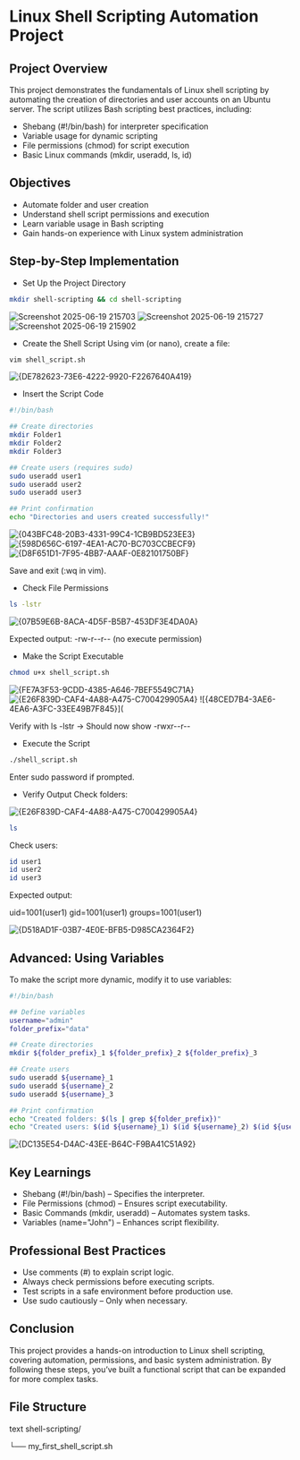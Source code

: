 
# Linux Shell Scripting Automation Project

## Project Overview
This project demonstrates the fundamentals of Linux shell scripting by automating the creation of directories and user accounts on an Ubuntu server. The script utilizes Bash scripting best practices, including:

- Shebang (#!/bin/bash) for interpreter specification
- Variable usage for dynamic scripting
- File permissions (chmod) for script execution
- Basic Linux commands (mkdir, useradd, ls, id)

## Objectives
- Automate folder and user creation
- Understand shell script permissions and execution
- Learn variable usage in Bash scripting
- Gain hands-on experience with Linux system administration

## Step-by-Step Implementation

- Set Up the Project Directory

```bash
mkdir shell-scripting && cd shell-scripting
```
![Screenshot 2025-06-19 215703](https://github.com/Abrahamnosa23/Training/blob/main/DevOps/3MTT-DAREY/DevOps-Module-2/Linux-Shell-Scripting-Mini/Screenshots/Screenshot%202025-06-19%20215703.png)
![Screenshot 2025-06-19 215727](https://github.com/Abrahamnosa23/Training/blob/main/DevOps/3MTT-DAREY/DevOps-Module-2/Linux-Shell-Scripting-Mini/Screenshots/Screenshot%202025-06-19%20215727.png)
![Screenshot 2025-06-19 215902](https://github.com/Abrahamnosa23/Training/blob/main/DevOps/3MTT-DAREY/DevOps-Module-2/Linux-Shell-Scripting-Mini/Screenshots/Screenshot%202025-06-19%20215902.png)
- Create the Shell Script
Using vim (or nano), create a file:

```bash
vim shell_script.sh
```

![{DE782623-73E6-4222-9920-F2267640A419}](https://github.com/Abrahamnosa23/Training/blob/main/DevOps/3MTT-DAREY/DevOps-Module-2/Linux-Shell-Scripting-Mini/Screenshots/%7BDE782623-73E6-4222-9920-F2267640A419%7D.png)

- Insert the Script Code

```bash
#!/bin/bash

## Create directories
mkdir Folder1
mkdir Folder2
mkdir Folder3

## Create users (requires sudo)
sudo useradd user1
sudo useradd user2
sudo useradd user3

## Print confirmation
echo "Directories and users created successfully!"
```
![{043BFC48-20B3-4331-99C4-1CB9BD523EE3}](https://github.com/Abrahamnosa23/Training/blob/main/DevOps/3MTT-DAREY/DevOps-Module-2/Linux-Shell-Scripting-Mini/Screenshots/%7B043BFC48-20B3-4331-99C4-1CB9BD523EE3%7D.png)
![{598D656C-6197-4EA1-AC70-BC703CCBECF9}](https://github.com/Abrahamnosa23/Training/blob/main/DevOps/3MTT-DAREY/DevOps-Module-2/Linux-Shell-Scripting-Mini/Screenshots/%7B598D656C-6197-4EA1-AC70-BC703CCBECF9%7D.png)
![{D8F651D1-7F95-4BB7-AAAF-0E82101750BF}](https://github.com/Abrahamnosa23/Training/blob/main/DevOps/3MTT-DAREY/DevOps-Module-2/Linux-Shell-Scripting-Mini/Screenshots/%7BD8F651D1-7F95-4BB7-AAAF-0E82101750BF%7D.png)

Save and exit (:wq in vim).

- Check File Permissions

```bash
ls -lstr
```

![{07B59E6B-8ACA-4D5F-B5B7-453DF3E4DA0A}](https://github.com/Abrahamnosa23/Training/blob/main/DevOps/3MTT-DAREY/DevOps-Module-2/Linux-Shell-Scripting-Mini/Screenshots/%7B07B59E6B-8ACA-4D5F-B5B7-453DF3E4DA0A%7D.png)

Expected output: -rw-r--r-- (no execute permission)

- Make the Script Executable

```bash
chmod u+x shell_script.sh
```
![{FE7A3F53-9CDD-4385-A646-7BEF5549C71A}](https://github.com/Abrahamnosa23/Training/blob/main/DevOps/3MTT-DAREY/DevOps-Module-2/Linux-Shell-Scripting-Mini/Screenshots/%7BFE7A3F53-9CDD-4385-A646-7BEF5549C71A%7D.png)
![{E26F839D-CAF4-4A88-A475-C700429905A4}](https://github.com/Abrahamnosa23/Training/blob/main/DevOps/3MTT-DAREY/DevOps-Module-2/Linux-Shell-Scripting-Mini/Screenshots/%7BE26F839D-CAF4-4A88-A475-C700429905A4%7D.png)
![{48CED7B4-3AE6-4EA6-A3FC-33EE49B7F845}](


Verify with ls -lstr → Should now show -rwxr--r--

- Execute the Script

```bash
./shell_script.sh
```
Enter sudo password if prompted.

- Verify Output
Check folders:

![{E26F839D-CAF4-4A88-A475-C700429905A4}](https://github.com/Abrahamnosa23/Training/blob/main/DevOps/3MTT-DAREY/DevOps-Module-2/Linux-Shell-Scripting-Mini/Screenshots/%7BE26F839D-CAF4-4A88-A475-C700429905A4%7D.png)
```bash
ls
```
Check users:

```bash
id user1
id user2
id user3
```
Expected output:

uid=1001(user1) gid=1001(user1) groups=1001(user1)

![{D518AD1F-03B7-4E0E-BFB5-D985CA2364F2}](https://github.com/Abrahamnosa23/Training/blob/main/DevOps/3MTT-DAREY/DevOps-Module-2/Linux-Shell-Scripting-Mini/Screenshots/%7BD518AD1F-03B7-4E0E-BFB5-D985CA2364F2%7D.png)

## Advanced: Using Variables
To make the script more dynamic, modify it to use variables:

```bash
#!/bin/bash

## Define variables
username="admin"
folder_prefix="data"

## Create directories
mkdir ${folder_prefix}_1 ${folder_prefix}_2 ${folder_prefix}_3

## Create users
sudo useradd ${username}_1
sudo useradd ${username}_2
sudo useradd ${username}_3

## Print confirmation
echo "Created folders: $(ls | grep ${folder_prefix})"
echo "Created users: $(id ${username}_1) $(id ${username}_2) $(id ${username}_3)"
```
![{DC135E54-D4AC-43EE-B64C-F9BA41C51A92}](https://github.com/Abrahamnosa23/Training/blob/main/DevOps/3MTT-DAREY/DevOps-Module-2/Linux-Shell-Scripting-Mini/Screenshots/%7BDC135E54-D4AC-43EE-B64C-F9BA41C51A92%7D.png)

## Key Learnings
- Shebang (#!/bin/bash) – Specifies the interpreter.
- File Permissions (chmod) – Ensures script executability.
- Basic Commands (mkdir, useradd) – Automates system tasks.
- Variables (name="John") – Enhances script flexibility.

## Professional Best Practices
- Use comments (#) to explain script logic.
- Always check permissions before executing scripts.
- Test scripts in a safe environment before production use.
- Use sudo cautiously – Only when necessary.

## Conclusion
This project provides a hands-on introduction to Linux shell scripting, covering automation, permissions, and basic system administration. By following these steps, you’ve built a functional script that can be expanded for more complex tasks.

## File Structure

text
shell-scripting/

└── my_first_shell_script.sh
